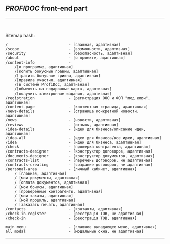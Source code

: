 ## *PROFIDOC* front-end part


<hr>
<br>

Sitemap hash:

    /                           - [главная, адаптивная]
    /scope                      - [возможности, адаптивная]
    /security                   - [безопасность, адаптивная]
    /about                      - [о проекте, адаптивная]
    /content-info               -
        /[о программе, адаптивная]
        /[копить бонусные гравны, адаптивная]
        /[тратить бонусные гривны, адаптивная]
        /[правила участия, адаптивная]
        /[в системе ProfiDoc, адаптивная]
        /[обменять на подарочные карты, адаптивная]
        /[получить электронные издания, адаптивная]
    /registration               - [регистрация ООО и ФОП "под ключ", адаптивная]
    /content-page               - [контентная страница, адаптивная]
    /news-details               - [страница конкретной новости, адаптивная]
    /news                       - [новости, адаптивная]
    /reviews                    - [отзывы, адаптивная]
    /idea-details               - [идеи для бизнеса/описание идеи, адаптивная]
    /idea-all                   - [идеи для бизнеса/все идеи, адаптивная]
    /idea                       - [идеи для бизнеса, адаптивная]                           
    /check                      - [проверка контрагента, адаптивная]
    /contracts-designer         - [конструктор договоров, адаптивная]
    /documents-designer         - [конструктор документов, адаптивная]
    /contracts-list             - [перечень договоров, не адаптивная]
    /contracts-creating         - [создание договоров, не адаптивная]
    /personal-area              - [личный кабинет, адаптивная]
        / [главная, адаптивная]
        / [мои документы, адаптивная]
        / [оплата документов, адаптивная]
        / [мои бонусы, адаптивная]
        / [проверенные контрагенты, адаптивная]
        / [мои заказы, адаптивная]
        / [мой профиль, адаптивная]
        / [заказать печать, адаптивная]
    /contacts                   - [контакты, адаптивная]
    /check-in-register          - [реєстрація ТОВ, не адаптивная]
    /check-in                   - [реєстрація ТОВ, адаптивная]
    
    main menu                   - [главное выпадающее меню, адаптивная]
    all modal                   - [модальные окна, не адаптивная]
    

<hr>
<br>
